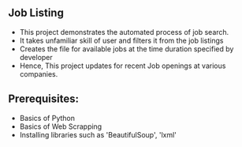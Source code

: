 ## Job Listing
* This project demonstrates the automated process of job search. 
* It takes unfamiliar skill of user and filters it from the job listings
* Creates the file for available jobs at the time duration specified by developer
* Hence, This project updates for recent Job openings at various companies.

## Prerequisites:
* Basics of Python
* Basics of Web Scrapping
* Installing libraries such as 'BeautifulSoup', 'lxml'
